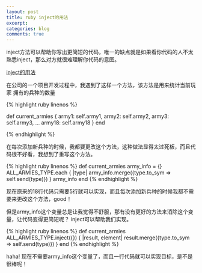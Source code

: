 ```yaml
---
layout: post
title: ruby inject的用法
excerpt:
categories: blog
comments: true
---
```


inject方法可以帮助你写出更简短的代码，唯一的缺点就是如果看你代码的人不太熟悉inject，那么对方就很难理解你代码的意图。

[inject的用法](http://biyeah.iteye.com/blog/1286449)

在公司的一个项目开发过程中，我遇到了这样一个方法，该方法是用来统计当前玩家
拥有的兵种的数量

{% highlight ruby linenos %}

def current_armies
{
    army1: self.army1,
    army2: self.army2,
    army3: self.army3,
    ...
    army18: self.army18
 }
end

{% endhighlight %}

在每次添加新兵种的时候，我都要更改这个方法，这种做法显得太过死板，而且代码很不好看，我想到了重写这个方法。

{% highlight ruby linenos %}
def current_armies
    army_info = {}
    ALL_ARMIES_TYPE.each { |type| army_info.merge({type.to_sym => self.send(type)}) }
    army_info
end
{% endhighlight %}

现在原来的18行代码只需要5行就可以实现，而且每次添加新兵种的时候我都不需要来更改这个方法，good！

但是army_info这个变量总是让我觉得不舒服，那有没有更好的方法来消除这个变量，让代码变得更简短呢？ inject可以帮助我们实现。

{% highlight ruby linenos %}
def current_armies
    ALL_ARMIES_TYPE.inject({}) { |result, element| result.merge({type.to_sym => self.send(type)}) }
end
{% endhighlight %}

haha! 现在不需要army_info这个变量了，而且一行代码就可以实现目标，是不是很棒呢！
